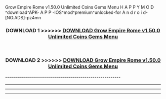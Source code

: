  Grow Empire Rome v1.50.0 Unlimited Coins Gems Menu  H A P P Y M O D ^download^APK- A P P -IOS^mod^premium^unlocked-for A n d r o i d-[NO.ADS]-pz4mn



<div align="center">

<h3>DOWNLOAD 1 >>>>>> <a href="https://en-mod.web.app/?en= Grow Empire Rome v1.50.0 Unlimited Coins Gems Menu ">DOWNLOAD Grow Empire Rome v1.50.0 Unlimited Coins Gems Menu  </a></h3><br>

<h3>DOWNLOAD 2 >>>>>> <a href="https://en-mod.web.app/?en= Grow Empire Rome v1.50.0 Unlimited Coins Gems Menu ">DOWNLOAD Grow Empire Rome v1.50.0 Unlimited Coins Gems Menu  </a></h3>

</div>
----------------------------------------------------------

----------------------------------------------------------

----------------------------------------------------------

----------------------------------------------------------



